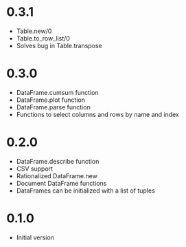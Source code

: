 # 0.3.1
- Table.new/0
- Table.to_row_list/0
- Solves bug in Table.transpose

# 0.3.0
- DataFrame.cumsum function
- DataFrame.plot function
- DataFrame.parse function
- Functions to select columns and rows by name and index

# 0.2.0
- DataFrame.describe function
- CSV support
- Rationalized DataFrame.new
- Document DataFrame functions
- DataFrames can be initialized with a list of tuples

# 0.1.0
- Initial version
